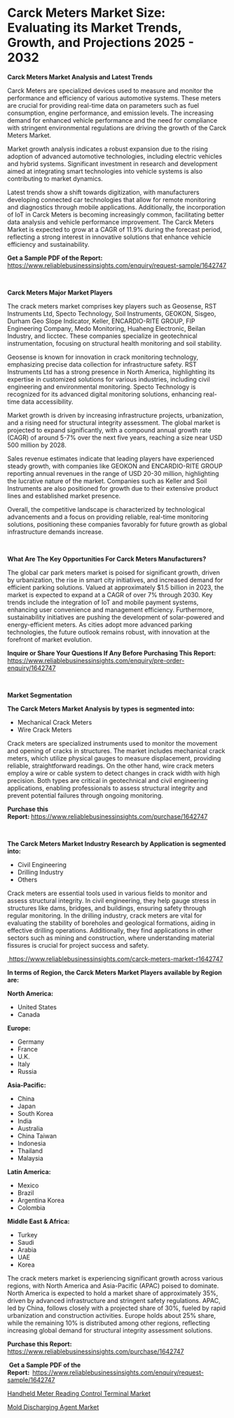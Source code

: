 <p><h1>Carck Meters Market Size: Evaluating its Market Trends, Growth, and Projections 2025 - 2032</h1></p><p><strong>Carck Meters Market Analysis and Latest Trends</strong></p>
<p><p>Carck Meters are specialized devices used to measure and monitor the performance and efficiency of various automotive systems. These meters are crucial for providing real-time data on parameters such as fuel consumption, engine performance, and emission levels. The increasing demand for enhanced vehicle performance and the need for compliance with stringent environmental regulations are driving the growth of the Carck Meters Market.</p><p>Market growth analysis indicates a robust expansion due to the rising adoption of advanced automotive technologies, including electric vehicles and hybrid systems. Significant investment in research and development aimed at integrating smart technologies into vehicle systems is also contributing to market dynamics. </p><p>Latest trends show a shift towards digitization, with manufacturers developing connected car technologies that allow for remote monitoring and diagnostics through mobile applications. Additionally, the incorporation of IoT in Carck Meters is becoming increasingly common, facilitating better data analysis and vehicle performance improvement. The Carck Meters Market is expected to grow at a CAGR of 11.9% during the forecast period, reflecting a strong interest in innovative solutions that enhance vehicle efficiency and sustainability.</p></p>
<p><strong>Get a Sample PDF of the Report:&nbsp;</strong> <a href="https://www.reliablebusinessinsights.com/enquiry/request-sample/1642747?utm_campaign=60&utm_medium=2&utm_source=Github&utm_content=ia&utm_term=12012025&utm_id=carck-meters">https://www.reliablebusinessinsights.com/enquiry/request-sample/1642747</a></p>
<p>&nbsp;</p>
<p><strong>Carck Meters Major Market Players</strong></p>
<p><p>The crack meters market comprises key players such as Geosense, RST Instruments Ltd, Specto Technology, Soil Instruments, GEOKON, Sisgeo, Durham Geo Slope Indicator, Keller, ENCARDIO-RITE GROUP, FIP Engineering Company, Medo Monitoring, Huaheng Electronic, Beilan Industry, and Iicctec. These companies specialize in geotechnical instrumentation, focusing on structural health monitoring and soil stability.</p><p>Geosense is known for innovation in crack monitoring technology, emphasizing precise data collection for infrastructure safety. RST Instruments Ltd has a strong presence in North America, highlighting its expertise in customized solutions for various industries, including civil engineering and environmental monitoring. Specto Technology is recognized for its advanced digital monitoring solutions, enhancing real-time data accessibility.</p><p>Market growth is driven by increasing infrastructure projects, urbanization, and a rising need for structural integrity assessment. The global market is projected to expand significantly, with a compound annual growth rate (CAGR) of around 5-7% over the next five years, reaching a size near USD 500 million by 2028.</p><p>Sales revenue estimates indicate that leading players have experienced steady growth, with companies like GEOKON and ENCARDIO-RITE GROUP reporting annual revenues in the range of USD 20-30 million, highlighting the lucrative nature of the market. Companies such as Keller and Soil Instruments are also positioned for growth due to their extensive product lines and established market presence.</p><p>Overall, the competitive landscape is characterized by technological advancements and a focus on providing reliable, real-time monitoring solutions, positioning these companies favorably for future growth as global infrastructure demands increase.</p></p>
<p>&nbsp;</p>
<p><strong>What Are The Key Opportunities For Carck Meters Manufacturers?</strong></p>
<p><p>The global car park meters market is poised for significant growth, driven by urbanization, the rise in smart city initiatives, and increased demand for efficient parking solutions. Valued at approximately $1.5 billion in 2023, the market is expected to expand at a CAGR of over 7% through 2030. Key trends include the integration of IoT and mobile payment systems, enhancing user convenience and management efficiency. Furthermore, sustainability initiatives are pushing the development of solar-powered and energy-efficient meters. As cities adopt more advanced parking technologies, the future outlook remains robust, with innovation at the forefront of market evolution.</p></p>
<p><strong>Inquire or Share Your Questions If Any Before Purchasing This Report:</strong> <a href="https://www.reliablebusinessinsights.com/enquiry/pre-order-enquiry/1642747?utm_campaign=60&utm_medium=2&utm_source=Github&utm_content=ia&utm_term=12012025&utm_id=carck-meters">https://www.reliablebusinessinsights.com/enquiry/pre-order-enquiry/1642747</a></p>
<p>&nbsp;</p>
<p><strong>Market Segmentation</strong></p>
<p><strong>The Carck Meters Market Analysis by types is segmented into:</strong></p>
<p><ul><li>Mechanical Crack Meters</li><li>Wire Crack Meters</li></ul></p>
<p><p>Crack meters are specialized instruments used to monitor the movement and opening of cracks in structures. The market includes mechanical crack meters, which utilize physical gauges to measure displacement, providing reliable, straightforward readings. On the other hand, wire crack meters employ a wire or cable system to detect changes in crack width with high precision. Both types are critical in geotechnical and civil engineering applications, enabling professionals to assess structural integrity and prevent potential failures through ongoing monitoring.</p></p>
<p><strong>Purchase this Report:&nbsp;</strong><a href="https://www.reliablebusinessinsights.com/purchase/1642747?utm_campaign=60&utm_medium=2&utm_source=Github&utm_content=ia&utm_term=12012025&utm_id=carck-meters">https://www.reliablebusinessinsights.com/purchase/1642747</a></p>
<p>&nbsp;</p>
<p><strong>The Carck Meters Market Industry Research by Application is segmented into:</strong></p>
<p><ul><li>Civil Engineering</li><li>Drilling Industry</li><li>Others</li></ul></p>
<p><p>Crack meters are essential tools used in various fields to monitor and assess structural integrity. In civil engineering, they help gauge stress in structures like dams, bridges, and buildings, ensuring safety through regular monitoring. In the drilling industry, crack meters are vital for evaluating the stability of boreholes and geological formations, aiding in effective drilling operations. Additionally, they find applications in other sectors such as mining and construction, where understanding material fissures is crucial for project success and safety.</p></p>
<p><a href="https://www.reliablebusinessinsights.com/carck-meters-market-r1642747?utm_campaign=60&utm_medium=2&utm_source=Github&utm_content=ia&utm_term=12012025&utm_id=carck-meters">&nbsp;https://www.reliablebusinessinsights.com/carck-meters-market-r1642747</a></p>
<p><strong>In terms of Region, the Carck Meters Market Players available by Region are:</strong></p>
<p>
    <p> <strong> North America: </strong>
        <ul>
            <li>United States</li>
            <li>Canada</li>
        </ul>
        </p> 
    <p> <strong> Europe: </strong>
        <ul>
            <li>Germany</li>
            <li>France</li>
            <li>U.K.</li>
            <li>Italy</li>
            <li>Russia</li>
        </ul>
        </p> 
    <p> <strong> Asia-Pacific: </strong>
        <ul>
            <li>China</li>
            <li>Japan</li>
            <li>South Korea</li>
            <li>India</li>
            <li>Australia</li>
            <li>China Taiwan</li>
            <li>Indonesia</li>
            <li>Thailand</li>
            <li>Malaysia</li>
        </ul>
        </p> 
    <p> <strong> Latin America: </strong>
        <ul>
            <li>Mexico</li>
            <li>Brazil</li>
            <li>Argentina Korea</li>
            <li>Colombia</li>
        </ul>
        </p> 
    <p> <strong> Middle East & Africa: </strong>
        <ul>
            <li>Turkey</li>
            <li>Saudi</li>
            <li>Arabia</li>
            <li>UAE</li>
            <li>Korea</li>
        </ul>
    </p>
    </p>
<p><p>The crack meters market is experiencing significant growth across various regions, with North America and Asia-Pacific (APAC) poised to dominate. North America is expected to hold a market share of approximately 35%, driven by advanced infrastructure and stringent safety regulations. APAC, led by China, follows closely with a projected share of 30%, fueled by rapid urbanization and construction activities. Europe holds about 25% share, while the remaining 10% is distributed among other regions, reflecting increasing global demand for structural integrity assessment solutions.</p></p>
<p><strong>Purchase this Report: </strong><a href="https://www.reliablebusinessinsights.com/purchase/1642747?utm_campaign=60&utm_medium=2&utm_source=Github&utm_content=ia&utm_term=12012025&utm_id=carck-meters">https://www.reliablebusinessinsights.com/purchase/1642747</a></p>
<p>&nbsp;<strong>Get a Sample PDF of the Report:&nbsp;&nbsp;</strong><a href="https://www.reliablebusinessinsights.com/enquiry/request-sample/1642747?utm_campaign=60&utm_medium=2&utm_source=Github&utm_content=ia&utm_term=12012025&utm_id=carck-meters">https://www.reliablebusinessinsights.com/enquiry/request-sample/1642747</a></p>
<p><strong></strong></p>
<p><p><a href="https://github.com/carendesrochers299/Market-Research-Report-List-1/blob/main/handheld-meter-reading-control-terminal-market.md?utm_campaign=60&utm_medium=2&utm_source=Github&utm_content=ia&utm_term=12012025&utm_id=carck-meters">Handheld Meter Reading Control Terminal Market</a></p><p><a href="https://github.com/chaturberville8181/Market-Research-Report-List-1/blob/main/mold-discharging-agent-market.md?utm_campaign=60&utm_medium=2&utm_source=Github&utm_content=ia&utm_term=12012025&utm_id=carck-meters">Mold Discharging Agent Market</a></p></p>